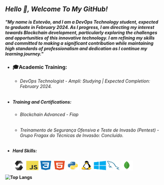 ## <i>Hello 👋, Welcome To My GitHub!</i>

##### "My name is <b>Estevão<b>, and I am a DevOps Technology student, expected to graduate in February 2024. As I progress, I am directing my interest towards <strong>Blockchain</strong> development, particularly exploring the challenges and opportunities of this innovative technology. I am refining my skills and committed to making a significant contribution while maintaining high standards of professionalism and dedication as I continue my learning journey."

- ### 🎓Academic Training:
   - ###### DevOps Technologist - Ampli: Studying | Expected Completion: February 2024.

- ##### Training and Certifications:
  - ###### Blockchain Advanced - Fiap
  - ###### Treinamento de Segurança Ofensiva e Teste de Invasão (Pentest) - Grupo Fragax do Técnicas de Invasão: Concluído.

- ##### Hard Skills:
  <img align="center" alt="Tevolve-Solidiy" height="30" width="40" src="https://github.com/devicons/devicon/blob/master/icons/solidity/solidity-original.svg">
  <img align="center" alt="Tevolve-JavaScript" height="30" width="40" src="https://github.com/devicons/devicon/blob/master/icons/javascript/javascript-original.svg">
  <img align="center" alt="Tevolve-Css3" height="30" width="40" src="https://github.com/devicons/devicon/blob/master/icons/css3/css3-plain.svg">
  <img align="center" alt="Tevolve-HTML5" height="30" width="40" src="https://github.com/devicons/devicon/blob/master/icons/html5/html5-plain.svg">
  <img align="center" alt="Tevolve-Python" height="30" width="40" src="https://raw.githubusercontent.com/devicons/devicon/master/icons/python/python-original.svg">
  <img align="center" alt="Tevolve-Linux" height="30" width="40" src="https://raw.githubusercontent.com/devicons/devicon/master/icons/linux/linux-original.svg">
  <img align="center" alt="Tevolve-Windows" height="30" width="40" src="https://github.com/devicons/devicon/blob/master/icons/windows8/windows8-original.svg">
  <img align="center" alt="Tevolve-MySQL" height="30" width="40" src="https://github.com/devicons/devicon/blob/master/icons/mysql/mysql-original.svg">
  <img align="center" alt="Tevolve-MongoDB" height="30" width="40" src="https://github.com/devicons/devicon/blob/master/icons/mongodb/mongodb-original.svg">

![Top Langs](https://github-readme-stats.vercel.app/api/top-langs/?username=tevolve&layout=compact&theme=highcontrast)




